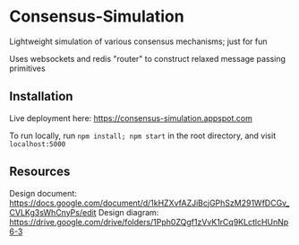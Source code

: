 # Consensus-Simulation
Lightweight simulation of various consensus mechanisms; just for fun

Uses websockets and redis "router" to construct relaxed message passing primitives

## Installation

Live deployment here: https://consensus-simulation.appspot.com

To run locally, run `npm install; npm start` in the root directory, and visit `localhost:5000`

## Resources

Design document: https://docs.google.com/document/d/1kHZXvfAZJiBcjGPhSzM291WfDCGv_CVLKg3sWhCnyPs/edit
Design diagram: https://drive.google.com/drive/folders/1Pph0ZQgf1zVvK1rCq9KLctlcHUnNp6-3
